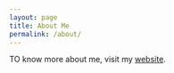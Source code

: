 ```yaml
---
layout: page
title: About Me
permalink: /about/
---
```


TO know more about me, visit my [website](https://mzaidi59.github.io/).
